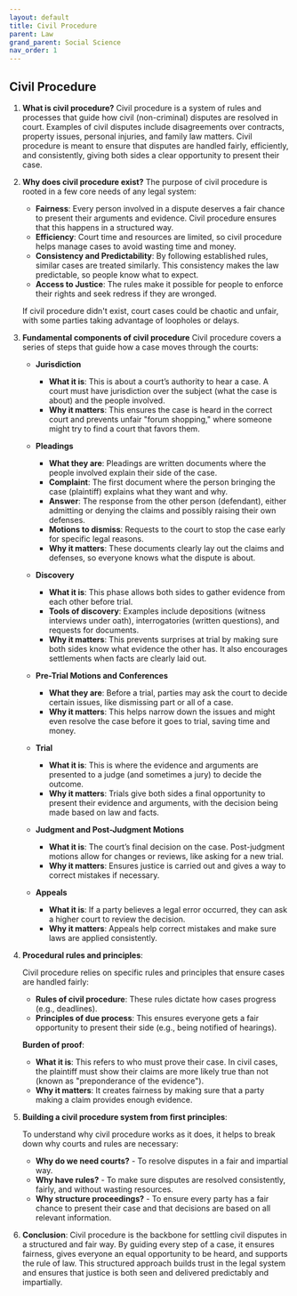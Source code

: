```yaml
---
layout: default
title: Civil Procedure
parent: Law
grand_parent: Social Science
nav_order: 1
---
```


## Civil Procedure

1. **What is civil procedure?** Civil procedure is a system of rules and processes that guide how civil (non-criminal) disputes are resolved in court. Examples of civil disputes include disagreements over contracts, property issues, personal injuries, and family law matters. Civil procedure is meant to ensure that disputes are handled fairly, efficiently, and consistently, giving both sides a clear opportunity to present their case.

2. **Why does civil procedure exist?** The purpose of civil procedure is rooted in a few core needs of any legal system:

    - **Fairness**: Every person involved in a dispute deserves a fair chance to present their arguments and evidence. Civil procedure ensures that this happens in a structured way.
    - **Efficiency**: Court time and resources are limited, so civil procedure helps manage cases to avoid wasting time and money.
    - **Consistency and Predictability**: By following established rules, similar cases are treated similarly. This consistency makes the law predictable, so people know what to expect.
    - **Access to Justice**: The rules make it possible for people to enforce their rights and seek redress if they are wronged.

    If civil procedure didn't exist, court cases could be chaotic and unfair, with some parties taking advantage of loopholes or delays.

3. **Fundamental components of civil procedure** Civil procedure covers a series of steps that guide how a case moves through the courts:

    - **Jurisdiction**
        - **What it is**: This is about a court’s authority to hear a case. A court must have jurisdiction over the subject (what the case is about) and the people involved.
        - **Why it matters**: This ensures the case is heard in the correct court and prevents unfair "forum shopping," where someone might try to find a court that favors them.

    - **Pleadings**
        - **What they are**: Pleadings are written documents where the people involved explain their side of the case.
        - **Complaint**: The first document where the person bringing the case (plaintiff) explains what they want and why.
        - **Answer**: The response from the other person (defendant), either admitting or denying the claims and possibly raising their own defenses.
        - **Motions to dismiss**: Requests to the court to stop the case early for specific legal reasons.
        - **Why it matters**: These documents clearly lay out the claims and defenses, so everyone knows what the dispute is about.

    - **Discovery**
        - **What it is**: This phase allows both sides to gather evidence from each other before trial.
        - **Tools of discovery**: Examples include depositions (witness interviews under oath), interrogatories (written questions), and requests for documents.
        - **Why it matters**: This prevents surprises at trial by making sure both sides know what evidence the other has. It also encourages settlements when facts are clearly laid out.

    - **Pre-Trial Motions and Conferences**
        - **What they are**: Before a trial, parties may ask the court to decide certain issues, like dismissing part or all of a case.
        - **Why it matters**: This helps narrow down the issues and might even resolve the case before it goes to trial, saving time and money.

    - **Trial**
        - **What it is**: This is where the evidence and arguments are presented to a judge (and sometimes a jury) to decide the outcome.
        - **Why it matters**: Trials give both sides a final opportunity to present their evidence and arguments, with the decision being made based on law and facts.

    - **Judgment and Post-Judgment Motions**
        - **What it is**: The court’s final decision on the case. Post-judgment motions allow for changes or reviews, like asking for a new trial.
        - **Why it matters**: Ensures justice is carried out and gives a way to correct mistakes if necessary.

    - **Appeals**
        - **What it is**: If a party believes a legal error occurred, they can ask a higher court to review the decision.
        - **Why it matters**: Appeals help correct mistakes and make sure laws are applied consistently.

3. **Procedural rules and principles**:

    Civil procedure relies on specific rules and principles that ensure cases are handled fairly:

    - **Rules of civil procedure**: These rules dictate how cases progress (e.g., deadlines).
    - **Principles of due process**: This ensures everyone gets a fair opportunity to present their side (e.g., being notified of hearings).

    **Burden of proof**: 
    - **What it is**: This refers to who must prove their case. In civil cases, the plaintiff must show their claims are more likely true than not (known as "preponderance of the evidence").
    - **Why it matters**: It creates fairness by making sure that a party making a claim provides enough evidence.


4. **Building a civil procedure system from first principles**:

    To understand why civil procedure works as it does, it helps to break down why courts and rules are necessary:

    - **Why do we need courts?** - To resolve disputes in a fair and impartial way.
    - **Why have rules?** - To make sure disputes are resolved consistently, fairly, and without wasting resources.
    - **Why structure proceedings?** - To ensure every party has a fair chance to present their case and that decisions are based on all relevant information.

5. **Conclusion**: Civil procedure is the backbone for settling civil disputes in a structured and fair way. By guiding every step of a case, it ensures fairness, gives everyone an equal opportunity to be heard, and supports the rule of law. This structured approach builds trust in the legal system and ensures that justice is both seen and delivered predictably and impartially.
